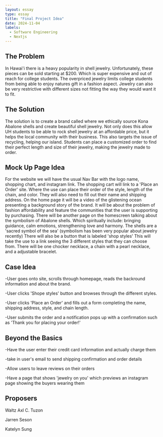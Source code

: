 ```yaml
---
layout: essay
type: essay
title: "Final Project Idea"
date: 2024-11-04
labels:
  - Software Engineering
  - Nextjs
---
```


## The Problem
In Hawai'i there is a heavy popularity in shell jewelry. Unfortunately, these pieces can be sold starting at $200. Which is super expensive and out of reach for college students. The overpriced jewelry limits college students from being able to enjoy natures gift in a fashion aspect. Jewelry can also be very restrictive with different sizes not fitting the way they would want it to fit.

## The Solution
The solution is to create a brand called where we ethically source Kona Abalone shells and create beautiful shell jewelry. Not only does this allow UH students to be able to rock shell jewelry at an affordable price, but it helps the local community with their business. This also targets the issue of recycling, helping our island. Students can place a customized order to find their perfect length and size of their jewelry, making the jewelry made to order.

## Mock Up Page Idea
For the website we will have the usual Nav Bar with the logo name, shopping chart, and instagram link. The shopping cart will link to a 'Place an Order' site. Where the use can place their order of the style, length of the chain, and color. They will also need to fill out their name and shipping address.
On the home page it will be a video of the glistening ocean presenting a background story of the brand. It will be about the problem of fashion affordability and feature the communities that the user is supporting by purchasing. 
There will be another page on the homescreen talking about the symbolism of Abalone shells. Which spiritually include: bringing guidance, calm emotions, strengthening love and harmony. The shells are a 'sacred symbol of the sea' (symbolism has been very popular about jewelry recently)
There will also be a button that is labeled 'shop styles' This will take the use to a link seeing the 3 different styles that they can choose from.
There will be one chocker necklace, a chain with a pearl necklace, and a adjustable bracelet.

## Case Idea
-User goes onto site, scrolls through homepage, reads the backround information and about the brand.

-User clicks 'Shope styles' button and browses through the different styles. 

-User clicks 'Place an Order' and fills out a form completing the name, shipping address, style, and chain length.

-User submits the order and a notification pops up with a confirmation such as 'Thank you for placing your order!'

## Beyond the Basics
-Have the user enter their credit card information and actually charge them

-take in user's email to send shipping confirmation and order details

-Allow users to leave reviews on their orders

-Have a page that shows 'jewelry on you' which previews an instagram page showing the buyers wearing them

## Proposers
Waltz Axl C. Tuzon

Jarren Seson

Katelyn Sung

